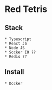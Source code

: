 # Red Tetris

## Stack
    * Typescript
    * React JS
    * Node JS
    * Socker IO ??
    * Redis ??

## Install
    * Docker